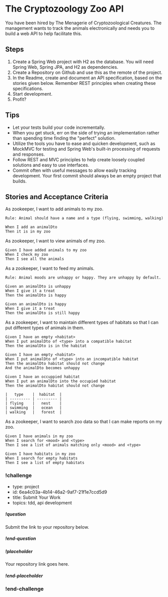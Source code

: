 # The Cryptozoology Zoo API

You have been hired by The Menagerie of Cryptozoological Creatures. The management wants to track the animals
electronically and needs you to build a web API to help facilitate this.

## Steps

1. Create a Spring Web project with H2 as the database. You will need Spring Web, Spring JPA, and H2 as dependencies.
2. Create a Repository on Github and use this as the remote of the project.
3. In the Readme, create and document an API specification, based on the stories given below. Remember REST principles
   when creating these specifications.
4. Start development.
5. Profit?

## Tips

* Let your tests build your code incrementally.
* When you get stuck, err on the side of trying an implementation rather than spending time finding the "perfect"
  solution.
* Utilize the tools you have to ease and quicken development, such as MockMVC for testing and Spring Web's built-in
  processing of requests and responses.
* Follow REST and MVC principles to help create loosely coupled solutions and easy to use interfaces.
* Commit often with useful messages to allow easily tracking development. Your first commit should always be an empty
  project that builds.

## Stories and Acceptance Criteria

As zookeeper, I want to add animals to my zoo.

```gherkin
Rule: Animal should have a name and a type (flying, swimming, walking)

When I add an animalDto
Then it is in my zoo
```

As zookeeper, I want to view animals of my zoo.

```gherkin
Given I have added animals to my zoo
When I check my zoo
Then I see all the animals
```

As a zookeeper, I want to feed my animals.

```gherkin
Rule: Animal moods are unhappy or happy. They are unhappy by default.

Given an animalDto is unhappy
When I give it a treat
Then the animalDto is happy

Given an animalDto is happy
When I give it a treat
Then the animalDto is still happy
```

As a zookeeper, I want to maintain different types of habitats so that I can put different types of animals in them.

```gherkin
Given I have an empty <habitat>
When I put animalDto of <type> into a compatible habitat
Then the animalDto is in the habitat

Given I have an empty <habitat>
When I put animalDto of <type> into an incompatible habitat
Then the animalDto habitat should not change
And the animalDto becomes unhappy

Given I have an occuppied habitat
When I put an animalDto into the occupied habitat
Then the animalDto habitat should not change

|   type    |  habitat  |
| --------- | --------- |
| flying    |   nest    |
| swimming  |   ocean   |
| walking   |   forest  |

```

As a zookeeper, I want to search zoo data so that I can make reports on my zoo.

```gherkin
Given I have animals in my zoo
When I search for <mood> and <type>
Then I see a list of animals matching only <mood> and <type>

Given I have habitats in my zoo
When I search for empty habitats
Then I see a list of empty habitats
```

<!--BEGIN CHALLENGE-->

### !challenge

* type: project
* id: 6ea4c03a-4b14-46a2-9af7-21f1e7ccd5d9
* title: Submit Your Work
* topics: tdd, api development

##### !question

Submit the link to your repository below.

##### !end-question

##### !placeholder

Your repository link goes here.

##### !end-placeholder

### !end-challenge

<!--END CHALLENGE-->